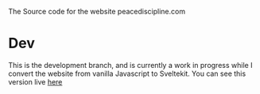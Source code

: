 The Source code for the website peacediscipline.com

# Dev
This is the development branch, and is currently a work in progress while I convert the website from vanilla Javascript to Sveltekit. You can see this version live [here](peacediscipline.github.io/peacediscipline.com)